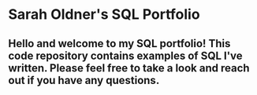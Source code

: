 # Sarah Oldner's SQL Portfolio

## Hello and welcome to my SQL portfolio! This code repository contains examples of SQL I've written. Please feel free to take a look and reach out if you have any questions.

